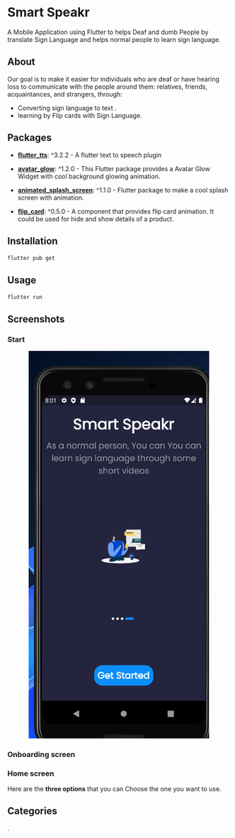 # Smart Speakr
A Mobile Application using Flutter to helps Deaf and dumb People by translate Sign Language and helps normal people to learn sign language.
  
## About  
Our goal is to make it easier for individuals who are deaf or have hearing loss to communicate with the people around them: relatives, friends, acquaintances, and strangers, through:

- Converting sign language  to text .
- learning by Flip cards with Sign Language.


## Packages


- **[flutter_tts][2]**: ^3.2.2 - A flutter text to speech plugin
- **[avatar_glow][3]**: ^1.2.0 - This Flutter package provides a Avatar Glow Widget with cool background glowing animation.
- **[animated_splash_screen][4]**: ^1.1.0 - Flutter package to make a cool splash screen with animation.
- **[flip_card][5]**: ^0.5.0 - A component that provides flip card animation. It could be used for hide and show details of a product.


   [1]: https://pub.dev/packages/speech_to_text/versions/2.3.0
   [2]: https://pub.dev/packages/flutter_tts
   [3]: https://pub.dev/packages/avatar_glow/versions/1.2.0
   [4]: https://pub.dev/packages/animated_splash_screen
   [5]: https://pub.dev/packages/flip_card
   [6]: https://pub.dev/packages/getwidget
  
  
## Installation
```
flutter pub get
```
## Usage 
```
flutter run
```

## Screenshots

### Start
<p align="center">
   <img src="https://raw.githubusercontent.com/mahmoudabdelaziz0/SmartSpeaker/master/assets/Screenshot%202024-02-27%20080143.png?token=GHSAT0AAAAAACRKMSDOSOWN2B6IPAYB2Y7QZRIOESQ"/>
</p>

### Onboarding screen
<p align="center">

</p>

### Home screen
Here are the **three options** that you can Choose the one you want to use.

<p align="center">
  
</p>




<p align="center">
 
</p>


## Categories
.

<p align="center">

</p>





